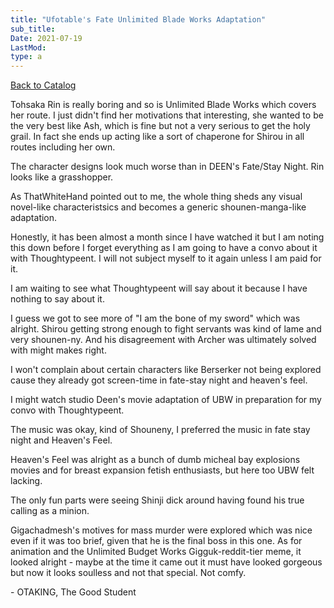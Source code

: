 ```yaml
---
title: "Ufotable's Fate Unlimited Blade Works Adaptation"
sub_title:
Date: 2021-07-19
LastMod:
type: a
---
```


[Back to Catalog](/)

Tohsaka Rin is really boring and so is Unlimited Blade Works which covers her route. I just didn't find her motivations that interesting, she wanted to be the very best like Ash, which is fine but not a very serious to get the holy grail. In fact she ends up acting like a sort of chaperone for Shirou in all routes including her own.

The character designs look much worse than in DEEN's Fate/Stay Night. Rin looks like a grasshopper.

As ThatWhiteHand pointed out to me, the whole thing sheds any visual novel-like characteristsics and becomes a generic shounen-manga-like adaptation.

Honestly, it has been almost a month since I have watched it but I am noting this down before I forget everything as I am going to have a convo about it with Thoughtypeent. I will not subject myself to it again unless I am paid for it.

I am waiting to see what Thoughtypeent will say about it because I have nothing to say about it.

I guess we got to see more of "I am the bone of my sword" which was alright. Shirou getting strong enough to fight servants was kind of lame and very shounen-ny. And his disagreement with Archer was ultimately solved with might makes right.

I won't complain about certain characters like Berserker not being explored cause they already got screen-time in fate-stay night and heaven's feel.

I might watch studio Deen's movie adaptation of UBW in preparation for my convo with Thoughtypeent.

The music was okay, kind of Shouneny, I preferred the music in fate stay night and Heaven's Feel.

Heaven's Feel was alright as a bunch of dumb micheal bay explosions movies and for breast expansion fetish enthusiasts, but here too UBW felt lacking.

The only fun parts were seeing Shinji dick around having found his true calling as a minion.

Gigachadmesh's motives for mass murder were explored which was nice even if it was too brief, given that he is the final boss in this one.
As for animation and the Unlimited Budget Works Gigguk-reddit-tier meme, it looked alright - maybe at the time it came out it must have looked gorgeous but now it looks soulless and not that special. Not comfy.

\- OTAKING, The Good Student
